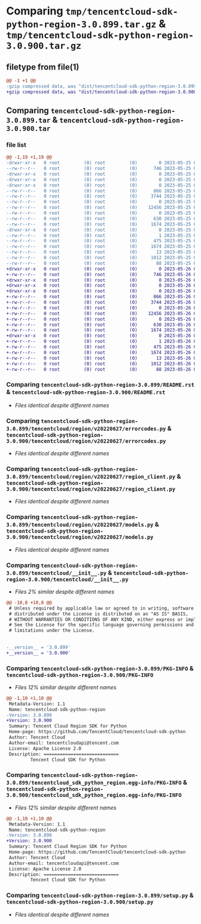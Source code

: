# Comparing `tmp/tencentcloud-sdk-python-region-3.0.899.tar.gz` & `tmp/tencentcloud-sdk-python-region-3.0.900.tar.gz`

## filetype from file(1)

```diff
@@ -1 +1 @@
-gzip compressed data, was "dist/tencentcloud-sdk-python-region-3.0.899.tar", last modified: Thu May 25 00:33:51 2023, max compression
+gzip compressed data, was "dist/tencentcloud-sdk-python-region-3.0.900.tar", last modified: Fri May 26 02:25:19 2023, max compression
```

## Comparing `tencentcloud-sdk-python-region-3.0.899.tar` & `tencentcloud-sdk-python-region-3.0.900.tar`

### file list

```diff
@@ -1,19 +1,19 @@
-drwxr-xr-x   0 root         (0) root         (0)        0 2023-05-25 00:33:51.000000 tencentcloud-sdk-python-region-3.0.899/
--rw-r--r--   0 root         (0) root         (0)      746 2023-05-25 00:33:51.000000 tencentcloud-sdk-python-region-3.0.899/README.rst
-drwxr-xr-x   0 root         (0) root         (0)        0 2023-05-25 00:33:51.000000 tencentcloud-sdk-python-region-3.0.899/tencentcloud/
-drwxr-xr-x   0 root         (0) root         (0)        0 2023-05-25 00:33:51.000000 tencentcloud-sdk-python-region-3.0.899/tencentcloud/region/
-drwxr-xr-x   0 root         (0) root         (0)        0 2023-05-25 00:33:51.000000 tencentcloud-sdk-python-region-3.0.899/tencentcloud/region/v20220627/
--rw-r--r--   0 root         (0) root         (0)      866 2023-05-25 00:33:51.000000 tencentcloud-sdk-python-region-3.0.899/tencentcloud/region/v20220627/errorcodes.py
--rw-r--r--   0 root         (0) root         (0)     3744 2023-05-25 00:33:51.000000 tencentcloud-sdk-python-region-3.0.899/tencentcloud/region/v20220627/region_client.py
--rw-r--r--   0 root         (0) root         (0)        0 2023-05-25 00:33:51.000000 tencentcloud-sdk-python-region-3.0.899/tencentcloud/region/v20220627/__init__.py
--rw-r--r--   0 root         (0) root         (0)    12456 2023-05-25 00:33:51.000000 tencentcloud-sdk-python-region-3.0.899/tencentcloud/region/v20220627/models.py
--rw-r--r--   0 root         (0) root         (0)        0 2023-05-25 00:33:51.000000 tencentcloud-sdk-python-region-3.0.899/tencentcloud/region/__init__.py
--rw-r--r--   0 root         (0) root         (0)      630 2023-05-25 00:33:51.000000 tencentcloud-sdk-python-region-3.0.899/tencentcloud/__init__.py
--rw-r--r--   0 root         (0) root         (0)     1674 2023-05-25 00:33:51.000000 tencentcloud-sdk-python-region-3.0.899/PKG-INFO
-drwxr-xr-x   0 root         (0) root         (0)        0 2023-05-25 00:33:51.000000 tencentcloud-sdk-python-region-3.0.899/tencentcloud_sdk_python_region.egg-info/
--rw-r--r--   0 root         (0) root         (0)        1 2023-05-25 00:33:51.000000 tencentcloud-sdk-python-region-3.0.899/tencentcloud_sdk_python_region.egg-info/dependency_links.txt
--rw-r--r--   0 root         (0) root         (0)      475 2023-05-25 00:33:51.000000 tencentcloud-sdk-python-region-3.0.899/tencentcloud_sdk_python_region.egg-info/SOURCES.txt
--rw-r--r--   0 root         (0) root         (0)     1674 2023-05-25 00:33:51.000000 tencentcloud-sdk-python-region-3.0.899/tencentcloud_sdk_python_region.egg-info/PKG-INFO
--rw-r--r--   0 root         (0) root         (0)       13 2023-05-25 00:33:51.000000 tencentcloud-sdk-python-region-3.0.899/tencentcloud_sdk_python_region.egg-info/top_level.txt
--rw-r--r--   0 root         (0) root         (0)     1012 2023-05-25 00:33:51.000000 tencentcloud-sdk-python-region-3.0.899/setup.py
--rw-r--r--   0 root         (0) root         (0)       88 2023-05-25 00:33:51.000000 tencentcloud-sdk-python-region-3.0.899/setup.cfg
+drwxr-xr-x   0 root         (0) root         (0)        0 2023-05-26 02:25:19.000000 tencentcloud-sdk-python-region-3.0.900/
+-rw-r--r--   0 root         (0) root         (0)      746 2023-05-26 02:25:19.000000 tencentcloud-sdk-python-region-3.0.900/README.rst
+drwxr-xr-x   0 root         (0) root         (0)        0 2023-05-26 02:25:19.000000 tencentcloud-sdk-python-region-3.0.900/tencentcloud/
+drwxr-xr-x   0 root         (0) root         (0)        0 2023-05-26 02:25:19.000000 tencentcloud-sdk-python-region-3.0.900/tencentcloud/region/
+drwxr-xr-x   0 root         (0) root         (0)        0 2023-05-26 02:25:19.000000 tencentcloud-sdk-python-region-3.0.900/tencentcloud/region/v20220627/
+-rw-r--r--   0 root         (0) root         (0)      866 2023-05-26 02:25:19.000000 tencentcloud-sdk-python-region-3.0.900/tencentcloud/region/v20220627/errorcodes.py
+-rw-r--r--   0 root         (0) root         (0)     3744 2023-05-26 02:25:19.000000 tencentcloud-sdk-python-region-3.0.900/tencentcloud/region/v20220627/region_client.py
+-rw-r--r--   0 root         (0) root         (0)        0 2023-05-26 02:25:19.000000 tencentcloud-sdk-python-region-3.0.900/tencentcloud/region/v20220627/__init__.py
+-rw-r--r--   0 root         (0) root         (0)    12456 2023-05-26 02:25:19.000000 tencentcloud-sdk-python-region-3.0.900/tencentcloud/region/v20220627/models.py
+-rw-r--r--   0 root         (0) root         (0)        0 2023-05-26 02:25:19.000000 tencentcloud-sdk-python-region-3.0.900/tencentcloud/region/__init__.py
+-rw-r--r--   0 root         (0) root         (0)      630 2023-05-26 02:25:19.000000 tencentcloud-sdk-python-region-3.0.900/tencentcloud/__init__.py
+-rw-r--r--   0 root         (0) root         (0)     1674 2023-05-26 02:25:19.000000 tencentcloud-sdk-python-region-3.0.900/PKG-INFO
+drwxr-xr-x   0 root         (0) root         (0)        0 2023-05-26 02:25:19.000000 tencentcloud-sdk-python-region-3.0.900/tencentcloud_sdk_python_region.egg-info/
+-rw-r--r--   0 root         (0) root         (0)        1 2023-05-26 02:25:19.000000 tencentcloud-sdk-python-region-3.0.900/tencentcloud_sdk_python_region.egg-info/dependency_links.txt
+-rw-r--r--   0 root         (0) root         (0)      475 2023-05-26 02:25:19.000000 tencentcloud-sdk-python-region-3.0.900/tencentcloud_sdk_python_region.egg-info/SOURCES.txt
+-rw-r--r--   0 root         (0) root         (0)     1674 2023-05-26 02:25:19.000000 tencentcloud-sdk-python-region-3.0.900/tencentcloud_sdk_python_region.egg-info/PKG-INFO
+-rw-r--r--   0 root         (0) root         (0)       13 2023-05-26 02:25:19.000000 tencentcloud-sdk-python-region-3.0.900/tencentcloud_sdk_python_region.egg-info/top_level.txt
+-rw-r--r--   0 root         (0) root         (0)     1012 2023-05-26 02:25:19.000000 tencentcloud-sdk-python-region-3.0.900/setup.py
+-rw-r--r--   0 root         (0) root         (0)       88 2023-05-26 02:25:19.000000 tencentcloud-sdk-python-region-3.0.900/setup.cfg
```

### Comparing `tencentcloud-sdk-python-region-3.0.899/README.rst` & `tencentcloud-sdk-python-region-3.0.900/README.rst`

 * *Files identical despite different names*

### Comparing `tencentcloud-sdk-python-region-3.0.899/tencentcloud/region/v20220627/errorcodes.py` & `tencentcloud-sdk-python-region-3.0.900/tencentcloud/region/v20220627/errorcodes.py`

 * *Files identical despite different names*

### Comparing `tencentcloud-sdk-python-region-3.0.899/tencentcloud/region/v20220627/region_client.py` & `tencentcloud-sdk-python-region-3.0.900/tencentcloud/region/v20220627/region_client.py`

 * *Files identical despite different names*

### Comparing `tencentcloud-sdk-python-region-3.0.899/tencentcloud/region/v20220627/models.py` & `tencentcloud-sdk-python-region-3.0.900/tencentcloud/region/v20220627/models.py`

 * *Files identical despite different names*

### Comparing `tencentcloud-sdk-python-region-3.0.899/tencentcloud/__init__.py` & `tencentcloud-sdk-python-region-3.0.900/tencentcloud/__init__.py`

 * *Files 2% similar despite different names*

```diff
@@ -10,8 +10,8 @@
 # Unless required by applicable law or agreed to in writing, software
 # distributed under the License is distributed on an "AS IS" BASIS,
 # WITHOUT WARRANTIES OR CONDITIONS OF ANY KIND, either express or implied.
 # See the License for the specific language governing permissions and
 # limitations under the License.
 
 
-__version__ = '3.0.899'
+__version__ = '3.0.900'
```

### Comparing `tencentcloud-sdk-python-region-3.0.899/PKG-INFO` & `tencentcloud-sdk-python-region-3.0.900/PKG-INFO`

 * *Files 12% similar despite different names*

```diff
@@ -1,10 +1,10 @@
 Metadata-Version: 1.1
 Name: tencentcloud-sdk-python-region
-Version: 3.0.899
+Version: 3.0.900
 Summary: Tencent Cloud Region SDK for Python
 Home-page: https://github.com/TencentCloud/tencentcloud-sdk-python
 Author: Tencent Cloud
 Author-email: tencentcloudapi@tencent.com
 License: Apache License 2.0
 Description: ============================
         Tencent Cloud SDK for Python
```

### Comparing `tencentcloud-sdk-python-region-3.0.899/tencentcloud_sdk_python_region.egg-info/PKG-INFO` & `tencentcloud-sdk-python-region-3.0.900/tencentcloud_sdk_python_region.egg-info/PKG-INFO`

 * *Files 12% similar despite different names*

```diff
@@ -1,10 +1,10 @@
 Metadata-Version: 1.1
 Name: tencentcloud-sdk-python-region
-Version: 3.0.899
+Version: 3.0.900
 Summary: Tencent Cloud Region SDK for Python
 Home-page: https://github.com/TencentCloud/tencentcloud-sdk-python
 Author: Tencent Cloud
 Author-email: tencentcloudapi@tencent.com
 License: Apache License 2.0
 Description: ============================
         Tencent Cloud SDK for Python
```

### Comparing `tencentcloud-sdk-python-region-3.0.899/setup.py` & `tencentcloud-sdk-python-region-3.0.900/setup.py`

 * *Files identical despite different names*

